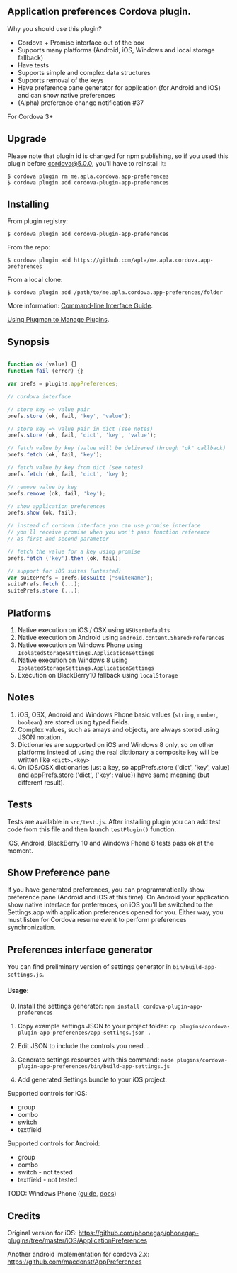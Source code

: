 Application preferences Cordova plugin.
-----------------------

Why you should use this plugin?

 * Cordova + Promise interface out of the box
 * Supports many platforms (Android, iOS, Windows and local storage fallback)
 * Have tests
 * Supports simple and complex data structures
 * Supports removal of the keys
 * Have preference pane generator for application (for Android and iOS) and can show native preferences
 * (Alpha) preference change notification #37

For Cordova 3+

Upgrade
---

Please note that plugin id is changed for npm publishing, so if you used
this plugin before cordova@5.0.0, you'll have to reinstall it:

	$ cordova plugin rm me.apla.cordova.app-preferences
	$ cordova plugin add cordova-plugin-app-preferences

Installing
---

From plugin registry:

	$ cordova plugin add cordova-plugin-app-preferences

From the repo:

	$ cordova plugin add https://github.com/apla/me.apla.cordova.app-preferences

From a local clone:

	$ cordova plugin add /path/to/me.apla.cordova.app-preferences/folder


More information:
[Command-line Interface Guide](http://cordova.apache.org/docs/en/edge/guide_cli_index.md.html#The%20Command-line%20Interface).

[Using Plugman to Manage Plugins](http://cordova.apache.org/docs/en/edge/guide_plugin_ref_plugman.md.html).


Synopsis
---

```javascript

function ok (value) {}
function fail (error) {}

var prefs = plugins.appPreferences;

// cordova interface

// store key => value pair
prefs.store (ok, fail, 'key', 'value');

// store key => value pair in dict (see notes)
prefs.store (ok, fail, 'dict', 'key', 'value');

// fetch value by key (value will be delivered through "ok" callback)
prefs.fetch (ok, fail, 'key');

// fetch value by key from dict (see notes)
prefs.fetch (ok, fail, 'dict', 'key');

// remove value by key
prefs.remove (ok, fail, 'key');

// show application preferences
prefs.show (ok, fail);

// instead of cordova interface you can use promise interface
// you'll receive promise when you won't pass function reference
// as first and second parameter

// fetch the value for a key using promise
prefs.fetch ('key').then (ok, fail);

// support for iOS suites (untested)
var suitePrefs = prefs.iosSuite ("suiteName");
suitePrefs.fetch (...);
suitePrefs.store (...);

```

Platforms
---
1. Native execution on iOS / OSX using `NSUserDefaults`
1. Native execution on Android using `android.content.SharedPreferences`
1. Native execution on Windows Phone using `IsolatedStorageSettings.ApplicationSettings`
1. Native execution on Windows 8 using `IsolatedStorageSettings.ApplicationSettings`
1. Execution on BlackBerry10 fallback using `localStorage`

Notes
---
1. iOS, OSX, Android and Windows Phone basic values (`string`, `number`, `boolean`) are stored using typed fields.
1. Complex values, such as arrays and objects, are always stored using JSON notation.
1. Dictionaries are supported on iOS and Windows 8 only, so on other platforms instead of using the real dictionary a composite key will be written like `<dict>.<key>`
1. On iOS/OSX dictionaries just a key, so appPrefs.store ('dict', 'key', value) and appPrefs.store ('dict', {'key': value}) have same meaning (but different result).

Tests
---
Tests are available in `src/test.js`. After installing plugin you can add test code from this file and then launch `testPlugin()` function.

iOS, Android, BlackBerry 10 and Windows Phone 8 tests pass ok at the moment.

Show Preference pane
---

If you have generated preferences, you can programmatically show preference pane
(Android and iOS at this time). On Android your application show native interface for preferences,
on iOS you'll be switched to the Settings.app with application preferences opened for you.
Either way, you must listen for Cordova resume event to perform preferences synchronization.

Preferences interface generator
---
You can find preliminary version of settings generator in `bin/build-app-settings.js`.

#### Usage: ####

0. Install the settings generator:
`npm install cordova-plugin-app-preferences`

1. Copy example settings JSON to your project folder:
`cp plugins/cordova-plugin-app-preferences/app-settings.json .`

2. Edit JSON to include the controls you need...

3. Generate settings resources with this command:
`node plugins/cordova-plugin-app-preferences/bin/build-app-settings.js`

4. Add generated Settings.bundle to your iOS project.

Supported controls for iOS:
* group
* combo
* switch
* textfield

Supported controls for Android:
* group
* combo
* switch - not tested
* textfield - not tested

TODO: Windows Phone ([guide](http://blogs.msdn.com/b/glengordon/archive/2012/09/17/managing-settings-in-windows-phone-and-windows-8-store-apps.aspx), [docs](https://msdn.microsoft.com/en-US/library/windows/apps/ff769510\(v=vs.105\).aspx))

Credits
---

Original version for iOS:
https://github.com/phonegap/phonegap-plugins/tree/master/iOS/ApplicationPreferences

Another android implementation for cordova 2.x:
https://github.com/macdonst/AppPreferences
